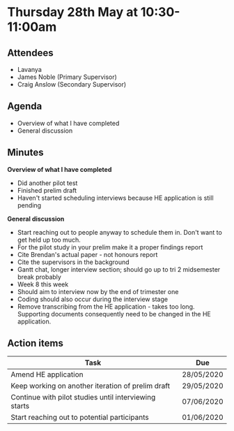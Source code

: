 # Thursday 28th May at 10:30-11:00am

## Attendees

- Lavanya
- James Noble (Primary Supervisor)
- Craig Anslow (Secondary Supervisor)

## Agenda

- Overview of what I have completed
- General discussion

## Minutes

**Overview of what I have completed**

- Did another pilot test
- Finished prelim draft
- Haven't started scheduling interviews because HE application is still pending

**General discussion**

- Start reaching out to people anyway to schedule them in. Don't want to get held up too much.
- For the pilot study in your prelim make it a proper findings report
- Cite Brendan's actual paper - not honours report
- Cite the supervisors in the background
- Gantt chat, longer interview section; should go up to tri 2 midsemester break probably
- Week 8 this week
- Should aim to interview now by the end of trimester one
- Coding should also occur during the interview stage
- Remove transcribing from the HE application - takes too long. Supporting documents consequently need to be changed in the HE application.

## Action items

| Task                                                  | Due        |
| ----------------------------------------------------- | ---------- |
| Amend HE application                                  | 28/05/2020 |
| Keep working on another iteration of prelim draft     | 29/05/2020 |
| Continue with pilot studies until interviewing starts | 07/06/2020 |
| Start reaching out to potential participants          | 01/06/2020 |
